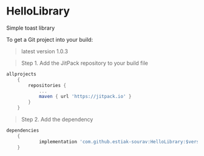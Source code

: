# HelloLibrary

Simple toast library 

To get a Git project into your build:

> latest version 1.0.3

> Step 1. Add the JitPack repository to your build file

```gradle
allprojects
	{
		repositories {
			...
			maven { url 'https://jitpack.io' }
		}
	}
```
  
  > Step 2. Add the dependency

```gradle
dependencies 
	{
	        implementation 'com.github.estiak-sourav:HelloLibrary:$version'
	}
```
